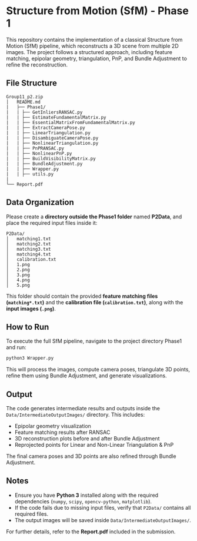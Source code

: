 # Structure from Motion (SfM) - Phase 1  

This repository contains the implementation of a classical Structure from Motion (SfM) pipeline, which reconstructs a 3D scene from multiple 2D images. The project follows a structured approach, including feature matching, epipolar geometry, triangulation, PnP, and Bundle Adjustment to refine the reconstruction.  

## File Structure  

```
Group11_p2.zip
│   README.md
|   ├── Phase1/
|   | ├── GetInliersRANSAC.py
|   | ├── EstimateFundamentalMatrix.py
|   | ├── EssentialMatrixFromFundamentalMatrix.py
|   | ├── ExtractCameraPose.py
|   | ├── LinearTriangulation.py
|   | ├── DisambiguateCameraPose.py
|   | ├── NonlinearTriangulation.py
|   | ├── PnPRANSAC.py
|   | ├── NonlinearPnP.py
|   | ├── BuildVisibilityMatrix.py
|   | ├── BundleAdjustment.py
|   | ├── Wrapper.py
|   | ├── utils.py
|   
└── Report.pdf
```

## Data Organization  

Please create a **directory outside the Phase1 folder** named **P2Data**, and place the required input files inside it:  

```
P2Data/
│   matching1.txt
│   matching2.txt
│   matching3.txt
│   matching4.txt
│   calibration.txt
│   1.png
│   2.png
│   3.png
│   4.png
│   5.png
```

This folder should contain the provided **feature matching files (`matching*.txt`)** and the **calibration file (`calibration.txt`)**, along with the **input images (`.png`)**.

## How to Run  

To execute the full SfM pipeline, navigate to the project directory Phase1 and run:

```bash
python3 Wrapper.py
```

This will process the images, compute camera poses, triangulate 3D points, refine them using Bundle Adjustment, and generate visualizations.

## Output  

The code generates intermediate results and outputs inside the `Data/IntermediateOutputImages/` directory. This includes:
- Epipolar geometry visualization
- Feature matching results after RANSAC
- 3D reconstruction plots before and after Bundle Adjustment
- Reprojected points for Linear and Non-Linear Triangulation & PnP

The final camera poses and 3D points are also refined through Bundle Adjustment.

## Notes  

- Ensure you have **Python 3** installed along with the required dependencies (`numpy`, `scipy`, `opencv-python`, `matplotlib`).  
- If the code fails due to missing input files, verify that `P2Data/` contains all required files.  
- The output images will be saved inside `Data/IntermediateOutputImages/`.  

For further details, refer to the **Report.pdf** included in the submission.  

